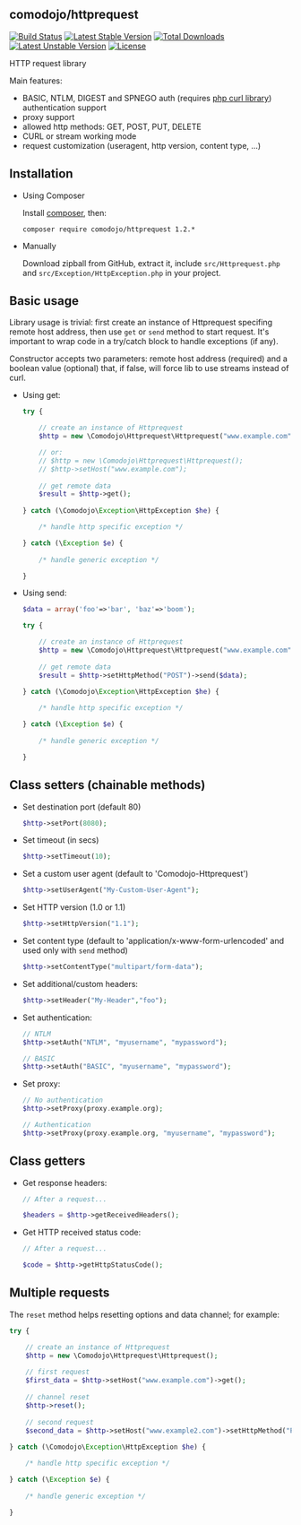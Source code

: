 ## comodojo/httprequest

[![Build Status](https://api.travis-ci.org/comodojo/httprequest.png)](http://travis-ci.org/comodojo/httprequest) [![Latest Stable Version](https://poser.pugx.org/comodojo/httprequest/v/stable)](https://packagist.org/packages/comodojo/httprequest) [![Total Downloads](https://poser.pugx.org/comodojo/httprequest/downloads)](https://packagist.org/packages/comodojo/httprequest) [![Latest Unstable Version](https://poser.pugx.org/comodojo/httprequest/v/unstable)](https://packagist.org/packages/comodojo/httprequest) [![License](https://poser.pugx.org/comodojo/httprequest/license)](https://packagist.org/packages/comodojo/httprequest)

HTTP request library

Main features:

- BASIC, NTLM, DIGEST and SPNEGO auth (requires [php curl library](http://php.net/manual/en/book.curl.php)) authentication support
- proxy support
- allowed http methods: GET, POST, PUT, DELETE
- CURL or stream working mode
- request customization (useragent, http version, content type, ...)

## Installation

- Using Composer

	Install [composer](https://getcomposer.org/), then:

	`` composer require comodojo/httprequest 1.2.* ``

-	Manually

	Download zipball from GitHub, extract it, include `src/Httprequest.php` and `src/Exception/HttpException.php` in your project.

## Basic usage

Library usage is trivial: first create an instance of Httprequest specifing remote host address, then use `get` or `send` method to start request. It's important to wrap code in a try/catch block to handle exceptions (if any).

Constructor accepts two parameters: remote host address (required) and a boolean value (optional) that, if false, will force lib to use streams instead of curl. 

- Using get:

    ```php
    try {
	
	    // create an instance of Httprequest
        $http = new \Comodojo\Httprequest\Httprequest("www.example.com");
    
        // or:
        // $http = new \Comodojo\Httprequest\Httprequest();
        // $http->setHost("www.example.com");
        
        // get remote data
        $result = $http->get();
        
	} catch (\Comodojo\Exception\HttpException $he) {

		/* handle http specific exception */

	} catch (\Exception $e) {
		
		/* handle generic exception */

	}

	```

- Using send:

    ```php
    $data = array('foo'=>'bar', 'baz'=>'boom');
    
    try {
	
	    // create an instance of Httprequest
        $http = new \Comodojo\Httprequest\Httprequest("www.example.com");
        
        // get remote data
        $result = $http->setHttpMethod("POST")->send($data);
        
	} catch (\Comodojo\Exception\HttpException $he) {

		/* handle http specific exception */

	} catch (\Exception $e) {
		
		/* handle generic exception */

	}

	```

## Class setters (chainable methods)

- Set destination port (default 80)

    ```php
    $http->setPort(8080);
    
    ```

- Set timeout (in secs)

    ```php
    $http->setTimeout(10);
    
    ```
    
- Set a custom user agent (default to 'Comodojo-Httprequest')

    ```php
    $http->setUserAgent("My-Custom-User-Agent");
    
    ```
    
- Set HTTP version (1.0 or 1.1)

    ```php
    $http->setHttpVersion("1.1");
    
    ```
    
- Set content type (default to 'application/x-www-form-urlencoded' and used only with `send` method)

    ```php
    $http->setContentType("multipart/form-data");
    
    ```
    
- Set additional/custom headers:

    ```php
    $http->setHeader("My-Header","foo");
    
    ```    
- Set authentication:

    ```php
    // NTLM
    $http->setAuth("NTLM", "myusername", "mypassword");
    
    // BASIC
    $http->setAuth("BASIC", "myusername", "mypassword");
    
    ```

- Set proxy:

    ```php
    // No authentication
    $http->setProxy(proxy.example.org);
    
    // Authentication
    $http->setProxy(proxy.example.org, "myusername", "mypassword");
    
    ```

## Class getters

- Get response headers:

    ```php
    // After a request...
    
    $headers = $http->getReceivedHeaders();
    
    ```
    
- Get HTTP received status code:

    ```php
    // After a request...
    
    $code = $http->getHttpStatusCode();
    
    ```

## Multiple requests

The `reset` method helps resetting options and data channel; for example:

```php
try {

    // create an instance of Httprequest
    $http = new \Comodojo\Httprequest\Httprequest();
    
    // first request
    $first_data = $http->setHost("www.example.com")->get();
    
    // channel reset
    $http->reset();
    
    // second request
    $second_data = $http->setHost("www.example2.com")->setHttpMethod("POST")->send(array("my"=>"data"));
    
} catch (\Comodojo\Exception\HttpException $he) {

	/* handle http specific exception */

} catch (\Exception $e) {
	
	/* handle generic exception */

}

```

